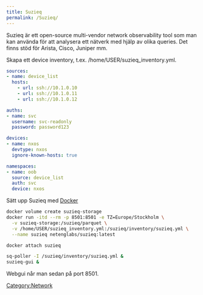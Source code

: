 ```yaml
---
title: Suzieq
permalink: /Suzieq/
---
```


Suzieq är ett open-source multi-vendor network observability tool som
man kan använda för att analysera ett nätverk med hjälp av olika
queries. Det finns stöd för Arista, Cisco, Juniper mm.

Skapa ett device inventory, t.ex. /home/USER/suzieq_inventory.yml.

``` yaml
sources:
- name: device_list
  hosts:
    - url: ssh://10.1.0.10
    - url: ssh://10.1.0.11
    - url: ssh://10.1.0.12

auths:
- name: svc
  username: svc-readonly
  password: password123

devices:
- name: nxos
  devtype: nxos
  ignore-known-hosts: true

namespaces:
- name: oob
  source: device_list
  auth: svc
  device: nxos
```

Sätt upp Suzieq med [Docker](/Docker "wikilink")

``` Bash
docker volume create suzieq-storage
docker run -itd --rm -p 8501:8501 -e TZ=Europe/Stockholm \
  -v suzieq-storage:/suzieq/parquet \
  -v /home/USER/suzieq_inventory.yml:/suzieq/inventory/suzieq.yml \
  --name suzieq netenglabs/suzieq:latest

docker attach suzieq

sq-poller -I /suzieq/inventory/suzieq.yml &
suzieq-gui &
```

Webgui når man sedan på port 8501.

[Category:Network](/Category:Network "wikilink")